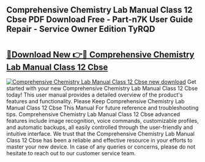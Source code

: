 ## Comprehensive Chemistry Lab Manual Class 12 Cbse PDF Download Free - Part-n7K User Guide Repair - Service Owner Edition TyRQD

# <h2><a href="http://bc72027.oget.top/?id=Comprehensive+Chemistry+Lab+Manual+Class+12+Cbse">🔗Download New 👉🔴 Comprehensive Chemistry Lab Manual Class 12 Cbse</a></h2>

[![Comprehensive Chemistry Lab Manual Class 12 Cbse new download](https://i.imgur.com/5g1atiW.png)](http://bc72027.oget.top/?id=Comprehensive+Chemistry+Lab+Manual+Class+12+Cbse)
Get started with your new Comprehensive Chemistry Lab Manual Class 12 Cbse today! This user manual provides a detailed overview of the product's features and functionality. Please Keep Comprehensive Chemistry Lab Manual Class 12 Cbse This Manual For future reference and troubleshooting tips. Comprehensive Chemistry Lab Manual Class 12 Cbse advanced features include image recognition, voice commands, customizable profiles, and automatic backups, all easily controlled through the user-friendly and intuitive interface. We trust that the Comprehensive Chemistry Lab Manual Class 12 Cbse has been a reliable and effective resource in your efforts to master your new device. In case of any queries or concerns, please do not hesitate to reach out to our customer service team.
